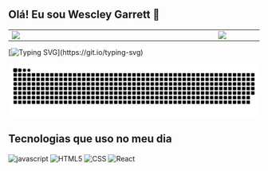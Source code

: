 ## Olá! Eu sou Wescley Garrett 👋

<center>
<table>
    <tr>
        <td><img width="400px" align="left" src="https://github-readme-stats.vercel.app/api/top-langs/?username=c1ph3r-z3r0&hide=html&layout=compact&theme=blue-green&count_private=true" /></td>
        <td><img width="495px" align="left" src="https://github-readme-stats.vercel.app/api?username=c1ph3r-z3r0&theme=blue-green&count_private=true"/></td>
    </tr>
</table>
</center>

[![Typing SVG](https://readme-typing-svg.demolab.com?font=Fira+Code&pause=1000&color=00FF00&width=435&lines=%F0%9F%8C%9F+Transformando+ideias+em+solu%C3%A7%C3%B5es+com+c%C3%B3digo+eficiente+e+criatividade+ilimitada.)](https://git.io/typing-svg)

<picture align="center">
  <source media="(prefers-color-scheme: dark)" srcset="https://raw.githubusercontent.com/c1ph3r-z3r0/c1ph3r-z3r0/output/github-contribution-grid-snake-dark.svg">
  <source media="(prefers-color-scheme: light)" srcset="https://raw.githubusercontent.com/c1ph3r-z3r0/c1ph3r-z3r0/output/github-contribution-grid-snake-dark.svg">
  <img align="center" alt="github contribution grid snake animation" src="https://raw.githubusercontent.com/c1ph3r-z3r0/c1ph3r-z3r0/output/github-contribution-grid-snake.svg">
</picture>

## Tecnologias que uso no meu dia
<div style="display: inline_block">
    <img align="center" alt="javascript" src= "https://img.shields.io/badge/JavaScript-F7DF1E?style=for-the-badge&logo=javascript&logoColor=black"/>
    <img align="center" alt="HTML5" src= "https://img.shields.io/badge/HTML5-E34F26?style=for-the-badge&logo=html5&logoColor=white"/>
    <img align="center" alt="CSS" src= "https://img.shields.io/badge/CSS3-1572B6?style=for-the-badge&logo=css3&logoColor=white"/>
    <img align="center" alt="React" src= "https://img.shields.io/badge/React-20232A?style=for-the-badge&logo=react&logoColor=61DAFB"/>
</div>
